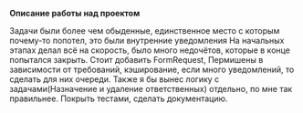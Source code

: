 **Описание работы над проектом**

Задачи были более чем обыденные, единственное место с которым почему-то попотел, это были внутренние уведомления
На начальных этапах делал всё на скорость, было много недочётов, которые в конце попытался закрыть.
Стоит добавить FormRequest, Пермишены в зависимости от требований, кэширование, если много уведомлений, то сделать для них очереди.
Также я бы вынес логику с задачами(Назначение и удаление ответственных) отдельно, по мне так правильнее.
Покрыть тестами, сделать документацию.
